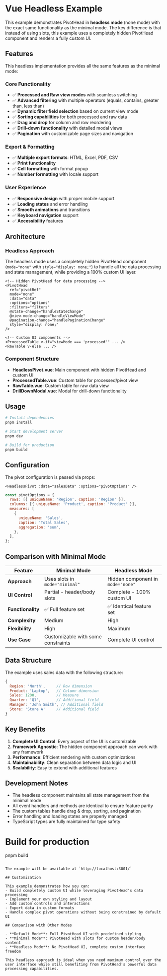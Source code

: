 # Vue Headless Example

This example demonstrates PivotHead in **headless mode** (none mode) with the exact same functionality as the minimal mode. The key difference is that instead of using slots, this example uses a completely hidden PivotHead component and renders a fully custom UI.

## Features

This headless implementation provides all the same features as the minimal mode:

### Core Functionality

- ✅ **Processed and Raw view modes** with seamless switching
- ✅ **Advanced filtering** with multiple operators (equals, contains, greater than, less than)
- ✅ **Dynamic filter field selection** based on current view mode
- ✅ **Sorting capabilities** for both processed and raw data
- ✅ **Drag and drop** for column and row reordering
- ✅ **Drill-down functionality** with detailed modal views
- ✅ **Pagination** with customizable page sizes and navigation

### Export & Formatting

- ✅ **Multiple export formats**: HTML, Excel, PDF, CSV
- ✅ **Print functionality**
- ✅ **Cell formatting** with format popup
- ✅ **Number formatting** with locale support

### User Experience

- ✅ **Responsive design** with proper mobile support
- ✅ **Loading states** and error handling
- ✅ **Smooth animations** and transitions
- ✅ **Keyboard navigation** support
- ✅ **Accessibility** features

## Architecture

### Headless Approach

The headless mode uses a completely hidden PivotHead component (`mode="none"` with `style="display: none;"`) to handle all the data processing and state management, while providing a 100% custom UI layer.

```vue
<!-- Hidden PivotHead for data processing -->
<PivotHead
  ref="pivotRef"
  mode="none"
  :data="data"
  :options="options"
  :filters="filters"
  @state-change="handleStateChange"
  @view-mode-change="handleViewMode"
  @pagination-change="handlePaginationChange"
  style="display: none;"
/>

<!-- Custom UI components -->
<ProcessedTable v-if="viewMode === 'processed'" ... />
<RawTable v-else ... />
```

### Component Structure

- **HeadlessPivot.vue**: Main component with hidden PivotHead and custom UI
- **ProcessedTable.vue**: Custom table for processed/pivot view
- **RawTable.vue**: Custom table for raw data view
- **DrillDownModal.vue**: Modal for drill-down functionality

## Usage

```bash
# Install dependencies
pnpm install

# Start development server
pnpm dev

# Build for production
pnpm build
```

## Configuration

The pivot configuration is passed via props:

```vue
<HeadlessPivot :data="salesData" :options="pivotOptions" />
```

```javascript
const pivotOptions = {
  rows: [{ uniqueName: 'Region', caption: 'Region' }],
  columns: [{ uniqueName: 'Product', caption: 'Product' }],
  measures: [
    {
      uniqueName: 'Sales',
      caption: 'Total Sales',
      aggregation: 'sum',
    },
  ],
};
```

## Comparison with Minimal Mode

| Feature           | Minimal Mode                       | Headless Mode                     |
| ----------------- | ---------------------------------- | --------------------------------- |
| **Approach**      | Uses slots in `mode="minimal"`     | Hidden component in `mode="none"` |
| **UI Control**    | Partial - header/body slots        | Complete - 100% custom UI         |
| **Functionality** | ✅ Full feature set                | ✅ Identical feature set          |
| **Complexity**    | Medium                             | High                              |
| **Flexibility**   | High                               | Maximum                           |
| **Use Case**      | Customizable with some constraints | Complete UI control               |

## Data Structure

The example uses sales data with the following structure:

```javascript
{
  Region: 'North',     // Row dimension
  Product: 'Laptop',   // Column dimension
  Sales: 1200,         // Measure
  Quarter: 'Q1',       // Additional field
  Manager: 'John Smith', // Additional field
  Store: 'Store A'     // Additional field
}
```

## Key Benefits

1. **Complete UI Control**: Every aspect of the UI is customizable
2. **Framework Agnostic**: The hidden component approach can work with any framework
3. **Performance**: Efficient rendering with custom optimizations
4. **Maintainability**: Clean separation between data logic and UI
5. **Scalability**: Easy to extend with additional features

## Development Notes

- The headless component maintains all state management from the minimal mode
- All event handlers and methods are identical to ensure feature parity
- The custom tables handle drag & drop, sorting, and pagination
- Error handling and loading states are properly managed
- TypeScript types are fully maintained for type safety

# Build for production

pnpm build

```

The example will be available at `http://localhost:3001/`

## Customization

This example demonstrates how you can:
- Build completely custom UI while leveraging PivotHead's data processing
- Implement your own styling and layout
- Add custom controls and interactions
- Export data in custom formats
- Handle complex pivot operations without being constrained by default UI

## Comparison with Other Modes

- **Default Mode**: Full PivotHead UI with predefined styling
- **Minimal Mode**: PivotHead with slots for custom header/body content
- **Headless Mode**: No PivotHead UI, complete custom interface freedom

This headless approach is ideal when you need maximum control over the user interface while still benefiting from PivotHead's powerful data processing capabilities.
```
